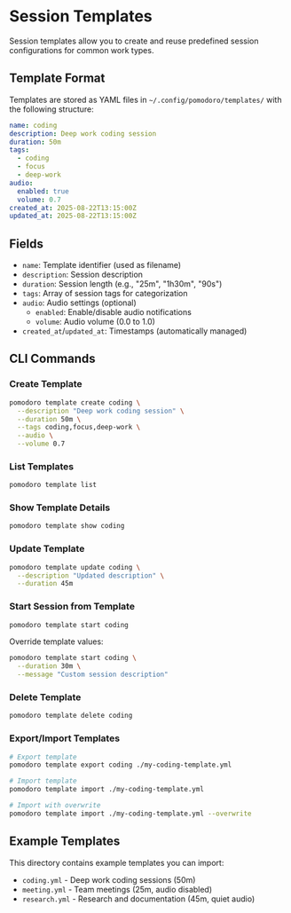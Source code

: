 # Session Templates

Session templates allow you to create and reuse predefined session configurations for common work types.

## Template Format

Templates are stored as YAML files in `~/.config/pomodoro/templates/` with the following structure:

```yaml
name: coding
description: Deep work coding session
duration: 50m
tags:
  - coding
  - focus
  - deep-work
audio:
  enabled: true
  volume: 0.7
created_at: 2025-08-22T13:15:00Z
updated_at: 2025-08-22T13:15:00Z
```

## Fields

- `name`: Template identifier (used as filename)
- `description`: Session description
- `duration`: Session length (e.g., "25m", "1h30m", "90s")
- `tags`: Array of session tags for categorization
- `audio`: Audio settings (optional)
  - `enabled`: Enable/disable audio notifications
  - `volume`: Audio volume (0.0 to 1.0)
- `created_at`/`updated_at`: Timestamps (automatically managed)

## CLI Commands

### Create Template
```bash
pomodoro template create coding \
  --description "Deep work coding session" \
  --duration 50m \
  --tags coding,focus,deep-work \
  --audio \
  --volume 0.7
```

### List Templates
```bash
pomodoro template list
```

### Show Template Details
```bash
pomodoro template show coding
```

### Update Template
```bash
pomodoro template update coding \
  --description "Updated description" \
  --duration 45m
```

### Start Session from Template
```bash
pomodoro template start coding
```

Override template values:
```bash
pomodoro template start coding \
  --duration 30m \
  --message "Custom session description"
```

### Delete Template
```bash
pomodoro template delete coding
```

### Export/Import Templates
```bash
# Export template
pomodoro template export coding ./my-coding-template.yml

# Import template
pomodoro template import ./my-coding-template.yml

# Import with overwrite
pomodoro template import ./my-coding-template.yml --overwrite
```

## Example Templates

This directory contains example templates you can import:

- `coding.yml` - Deep work coding sessions (50m)
- `meeting.yml` - Team meetings (25m, audio disabled)
- `research.yml` - Research and documentation (45m, quiet audio)